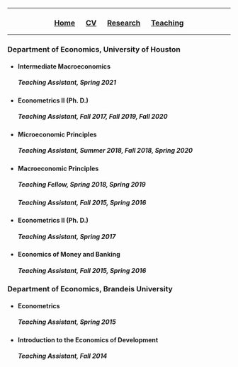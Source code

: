 ___

<h3> 
    <p align="center"> 
        <a href="https://xmgbautista.github.io/">Home</a> &emsp;
        <a href="https://xmgbautista.github.io/cv_xmgbautista.pdf">CV</a> &emsp;
        <a href="https://xmgbautista.github.io/research">Research</a> &emsp;
        <a href="https://xmgbautista.github.io/teaching">Teaching</a> 
    </p>
</h3>

___

### Department of Economics, University of Houston
<ul>
    <li><h4> Intermediate Macroeconomics </h4>
        <h5> <em> Teaching Assistant, </em> Spring 2021 </h5> </li>
    <li><h4> Econometrics II (Ph. D.) </h4>
        <h5> <em> Teaching Assistant, </em> Fall 2017, Fall 2019, Fall 2020 </h5> </li>
    <li><h4> Microeconomic Principles </h4>
        <h5> <em> Teaching Assistant, </em> Summer 2018, Fall 2018, Spring 2020 </h5> </li>
    <li><h4> Macroeconomic Principles </h4>
        <h5> <em> Teaching Fellow, </em> Spring 2018, Spring 2019 </h5>
        <h5> <em> Teaching Assistant, </em> Fall 2015, Spring 2016 </h5> </li>
    <li><h4> Econometrics II (Ph. D.) </h4>
        <h5> <em> Teaching Assistant, </em> Spring 2017 </h5> </li>
    <li><h4> Economics of Money and Banking </h4>
        <h5> <em> Teaching Assistant, </em> Fall 2015, Spring 2016 </h5> </li>
</ul>

### Department of Economics, Brandeis University
<ul>
    <li><h4> Econometrics </h4>
        <h5> <em> Teaching Assistant, </em> Spring 2015 </h5> </li>
    <li><h4> Introduction to the Economics of Development </h4>
        <h5> <em> Teaching Assistant, </em> Fall 2014 </h5> </li>
</ul>
